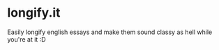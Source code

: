 # longify.it
Easily longify english essays and make them sound classy as hell while you're at it :D
